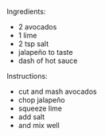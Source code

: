 Ingredients:
- 2 avocados
- 1 lime
- 2 tsp salt
- jalapeño to taste
- dash of hot sauce

Instructions:
- cut and mash avocados
- chop jalapeño
- squeeze lime
- add salt
- and mix well
